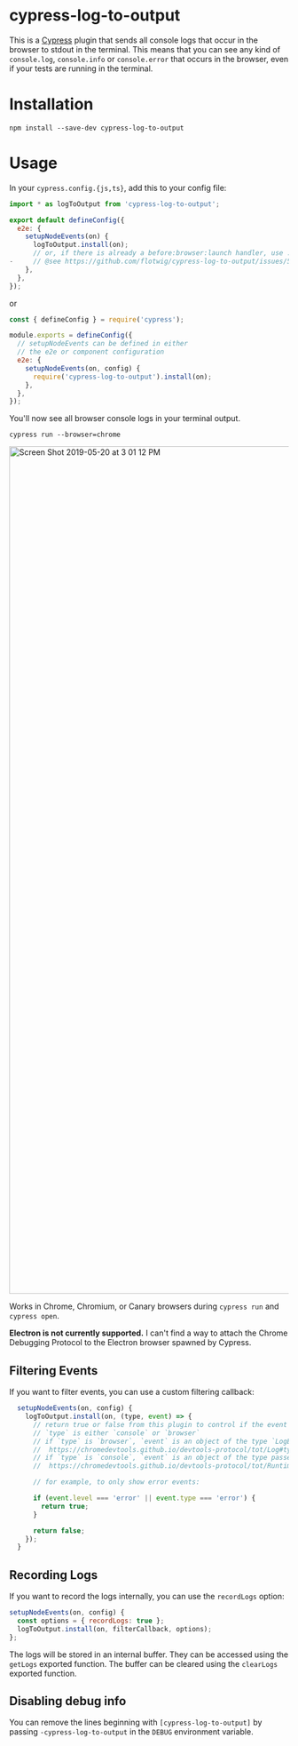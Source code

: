 # cypress-log-to-output

This is a [Cypress](https://github.com/cypress-io/cypress) plugin that sends all console logs that occur in the browser to stdout in the terminal. This means that you can see any kind of `console.log`, `console.info` or `console.error` that occurs in the browser, even if your tests are running in the terminal.

# Installation

```
npm install --save-dev cypress-log-to-output
```

# Usage

In your `cypress.config.{js,ts}`, add this to your config file:

```js
import * as logToOutput from 'cypress-log-to-output';

export default defineConfig({
  e2e: {
    setupNodeEvents(on) {
      logToOutput.install(on);
      // or, if there is already a before:browser:launch handler, use .browserLaunchHandler inside of it
-     // @see https://github.com/flotwig/cypress-log-to-output/issues/5
    },
  },
});
```

or

```js
const { defineConfig } = require('cypress');

module.exports = defineConfig({
  // setupNodeEvents can be defined in either
  // the e2e or component configuration
  e2e: {
    setupNodeEvents(on, config) {
      require('cypress-log-to-output').install(on);
    },
  },
});
```

You'll now see all browser console logs in your terminal output.

```shell
cypress run --browser=chrome
```

<img width="1526" alt="Screen Shot 2019-05-20 at 3 01 12 PM" src="https://user-images.githubusercontent.com/1271364/58007393-35928a00-7b10-11e9-9822-b4c40e63d33f.png">

Works in Chrome, Chromium, or Canary browsers during `cypress run` and `cypress open`.

**Electron is not currently supported.** I can't find a way to attach the Chrome Debugging Protocol to the Electron browser spawned by Cypress.

## Filtering Events

If you want to filter events, you can use a custom filtering callback:

```js
  setupNodeEvents(on, config) {
    logToOutput.install(on, (type, event) => {
      // return true or false from this plugin to control if the event is logged
      // `type` is either `console` or `browser`
      // if `type` is `browser`, `event` is an object of the type `LogEntry`:
      //  https://chromedevtools.github.io/devtools-protocol/tot/Log#type-LogEntry
      // if `type` is `console`, `event` is an object of the type passed to `Runtime.consoleAPICalled`:
      //  https://chromedevtools.github.io/devtools-protocol/tot/Runtime#event-consoleAPICalled

      // for example, to only show error events:

      if (event.level === 'error' || event.type === 'error') {
        return true;
      }

      return false;
    });
  }
```

## Recording Logs

If you want to record the logs internally, you can use the `recordLogs` option:

```js
setupNodeEvents(on, config) {
  const options = { recordLogs: true };
  logToOutput.install(on, filterCallback, options);
};
```

The logs will be stored in an internal buffer. They can be accessed using the `getLogs` exported function.
The buffer can be cleared using the `clearLogs` exported function.

## Disabling debug info

You can remove the lines beginning with `[cypress-log-to-output]` by passing `-cypress-log-to-output` in the `DEBUG` environment variable.
